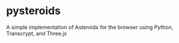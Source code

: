 # pysteroids
A simple implementation of Asteroids for the browser using Python, Transcrypt, and Three.js
